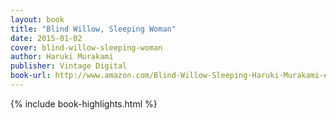 ```yaml
---
layout: book
title: "Blind Willow, Sleeping Woman"
date: 2015-01-02
cover: blind-willow-sleeping-woman
author: Haruki Murakami
publisher: Vintage Digital
book-url: http://www.amazon.com/Blind-Willow-Sleeping-Haruki-Murakami-ebook/dp/B005TKBZSC/
---
```



{% include book-highlights.html %}

